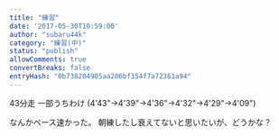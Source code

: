 ```yaml
---
title: "練習"
date: '2017-05-30T10:59:00'
author: "subaru44k"
category: "練習(中)"
status: "publish"
allowComments: true
convertBreaks: false
entryHash: "0b738204905aa206bf354f7a72361a94"
---
```

43分走
一部うちわけ
(4'43"→4'39"→4'36"→4'32"→4'29"→4'09")

なんかペース速かった。
朝練したし衰えてないと思いたいが、どうかな？
